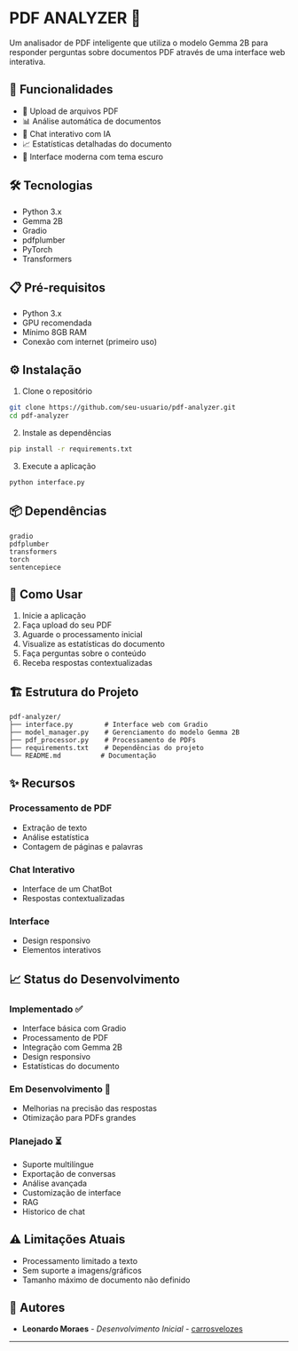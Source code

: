 # PDF ANALYZER 📄

Um analisador de PDF inteligente que utiliza o modelo Gemma 2B para responder perguntas sobre documentos PDF através de uma interface web interativa.

## 🚀 Funcionalidades

- 📎 Upload de arquivos PDF
- 📊 Análise automática de documentos
- 💬 Chat interativo com IA
- 📈 Estatísticas detalhadas do documento
- 🌙 Interface moderna com tema escuro

## 🛠️ Tecnologias

- Python 3.x
- Gemma 2B
- Gradio
- pdfplumber
- PyTorch
- Transformers

## 📋 Pré-requisitos

- Python 3.x
- GPU recomendada
- Mínimo 8GB RAM
- Conexão com internet (primeiro uso)

## ⚙️ Instalação

1. Clone o repositório
```bash
git clone https://github.com/seu-usuario/pdf-analyzer.git
cd pdf-analyzer
```

2. Instale as dependências
```bash
pip install -r requirements.txt
```

3. Execute a aplicação
```bash
python interface.py
```

## 📦 Dependências

```
gradio
pdfplumber
transformers
torch
sentencepiece
```

## 🎯 Como Usar

1. Inicie a aplicação
2. Faça upload do seu PDF
3. Aguarde o processamento inicial
4. Visualize as estatísticas do documento
5. Faça perguntas sobre o conteúdo
6. Receba respostas contextualizadas

## 🏗️ Estrutura do Projeto

```
pdf-analyzer/
├── interface.py        # Interface web com Gradio
├── model_manager.py    # Gerenciamento do modelo Gemma 2B
├── pdf_processor.py    # Processamento de PDFs
├── requirements.txt    # Dependências do projeto
└── README.md          # Documentação
```

## ✨ Recursos

### Processamento de PDF
- Extração de texto
- Análise estatística
- Contagem de páginas e palavras

### Chat Interativo
- Interface de um ChatBot
- Respostas contextualizadas

### Interface
- Design responsivo
- Elementos interativos

## 📈 Status do Desenvolvimento

### Implementado ✅
- Interface básica com Gradio
- Processamento de PDF
- Integração com Gemma 2B
- Design responsivo
- Estatísticas do documento

### Em Desenvolvimento 🔄
- Melhorias na precisão das respostas
- Otimização para PDFs grandes

### Planejado ⏳
- Suporte multilíngue
- Exportação de conversas
- Análise avançada
- Customização de interface
- RAG
- Historico de chat

## ⚠️ Limitações Atuais

- Processamento limitado a texto
- Sem suporte a imagens/gráficos
- Tamanho máximo de documento não definido

## 👥 Autores

* **Leonardo Moraes** - *Desenvolvimento Inicial* - [carrosvelozes](https://github.com/carrosvelozes)
  
---

